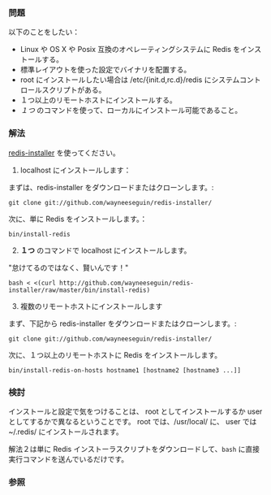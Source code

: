 ### 問題

以下のことをしたい：

* Linux や OS X や Posix 互換のオペレーティングシステムに Redis をインストールする。
* 標準レイアウトを使った設定でバイナリを配置する。
* root にインストールしたい場合は /etc/{init.d,rc.d}/redis にシステムコントロールスクリプトがある。
* １つ以上のリモートホストにインストールする。
* *１つ* のコマンドを使って、ローカルにインストール可能であること。

### 解法

[redis-installer](http://github.com/wayneeseguin/redis-installer/) を使ってください。

1. localhost にインストールします：

まずは、redis-installer をダウンロードまたはクローンします。: 

	git clone git://github.com/wayneeseguin/redis-installer/

次に、単に Redis をインストールします。：

	bin/install-redis

2. **１つ** のコマンドで localhost にインストールします。

"怠けてるのではなく、賢いんです！"

	bash < <(curl http://github.com/wayneeseguin/redis-installer/raw/master/bin/install-redis)

3. 複数のリモートホストにインストールします

まず、下記から redis-installer をダウンロードまたはクローンします。: 

	git clone git://github.com/wayneeseguin/redis-installer/

次に、１つ以上のリモートホストに Redis をインストールします。

	bin/install-redis-on-hosts hostname1 [hostname2 [hostname3 ...]]

### 検討

インストールと設定で気をつけることは、 root としてインストールするか user としてするかで異なるということです。 root では、/usr/local/ に、 user では~/.redis/ にインストールされます。

解法２は単に Redis インストーラスクリプトをダウンロードして、`bash` に直接実行コマンドを送んでいるだけです。

### 参照
